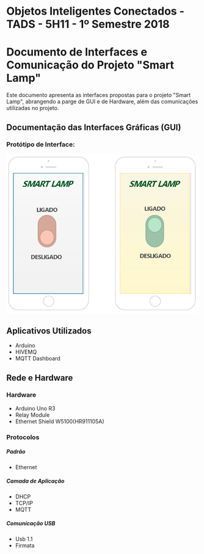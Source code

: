 # Objetos Inteligentes Conectados - TADS - 5H11 - 1º Semestre 2018

# Documento de Interfaces e Comunicação do Projeto "Smart Lamp"

Este documento apresenta as interfaces propostas para o projeto "Smart Lamp", abrangendo a parge de GUI e de Hardware, além das comunicações utilizadas no projeto.

## Documentação das Interfaces Gráficas (GUI)

### Protótipo de Interface:

![Prototipo de Interface](https://github.com/henriquevelardo/oic_iot_mackenzie-projeto-XXX/blob/master/docs/3-interface-e-comunicacao/prototipo-app.png)

## Aplicativos Utilizados

* Arduino
* HIVEMQ
* MQTT Dashboard

## Rede e Hardware
### Hardware

* Arduino Uno R3
* Relay Module
* Ethernet Shield W5100(HR911105A)

### Protocolos
##### Padrão

* Ethernet

##### Camada de Aplicação

* DHCP
* TCP/IP
* MQTT

##### Comunicação USB

* Usb 1.1
* Firmata
